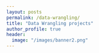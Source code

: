 ```yaml
---
layout: posts
permalink: /data-wrangling/
title: "Data Wrangling projects"
author_profile: true
header:
  image: "/images/banner2.png"
---
```

